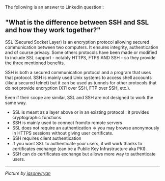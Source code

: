 The following is an answer to Linkedin question :

## "What is the difference between SSH and SSL and how they work together?"

SSL (Secured Socket Layer) is an encryption protocol allowing secured communication between two computers. It ensures integrity, authentication and of course privacy. Some others protocols have been made or modified to include SSL support - notably HTTPS, FTPS AND SSH - so they provide the three mentioned benefits. 

SSH is both a secured communication protocol and a program that uses that protocol. SSH is mainly used Unix systems to access shell accounts (like a secured telnet) but it can be used as tunnels for other protocols that do not provide encryption (X11 over SSH, FTP over SSH, etc.). 

Even if their scope are similar, SSL and SSH are not designed to work the same way. 

* SSL is meant as a layer above or in an existing protocol : it provides cryptographic functions 
* SSH is mainly used to connect from/to remote servers 
* SSL does not require an authentication => you may browse anonymously in HTTPS sessions without giving user certificate. 
* SSH requires client authentication 
* If you want SSL to authenticate your users, it will work thanks to certificates exchange (can be a Public Key Infrastructure aka PKI). 
* SSH can do certificates exchange but allows more way to authenticate users.


---------

*Picture by [jasonwryan](http://www.flickr.com/photos/jasonwryan/)*
